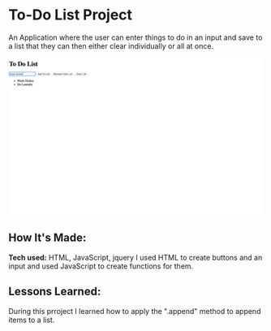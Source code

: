 
# To-Do List Project
An Application where the user can enter things to do in an input and save to a list that they can then either clear individually or all at once.

![alt tag](Todo-List-screenshot.png)

## How It's Made:

**Tech used:** HTML, JavaScript, jquery
I used HTML to create buttons and an input and used JavaScript to create functions for them.

## Lessons Learned:
During this prroject I learned how to apply the ".append" method to append items to a list.
